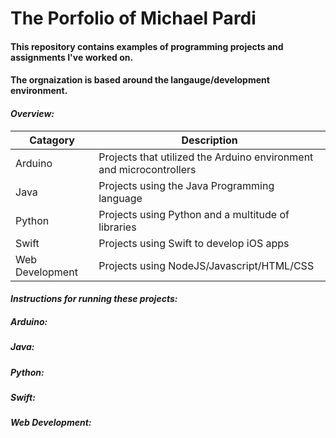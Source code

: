 # The Porfolio of Michael Pardi

#### This repository contains examples of programming projects and assignments I've worked on. 

#### The orgnaization is based around the langauge/development environment.

#### __*Overview:*__

| Catagory        | Description |
| ------------- |-------------|
| Arduino   | Projects that utilized the Arduino environment and microcontrollers|
| Java    | Projects using the Java Programming language    |
| Python | Projects using Python and a multitude of libraries   |
| Swift	| Projects using Swift to develop iOS apps|
| Web Development | Projects using NodeJS/Javascript/HTML/CSS	|

#### __*Instructions for running these projects:*__

##### Arduino:
		

##### Java:

##### Python:

##### Swift:

##### Web Development:


